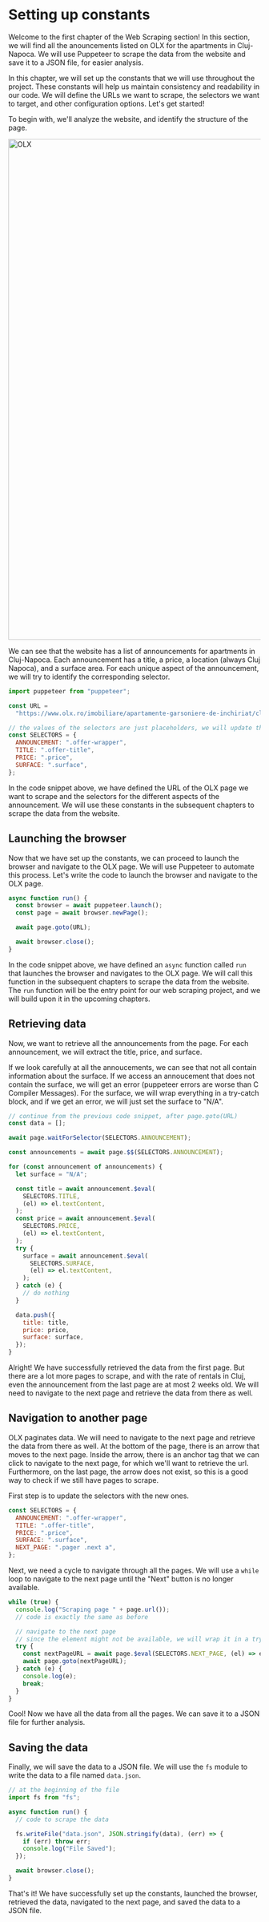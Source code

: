 # Setting up constants

Welcome to the first chapter of the Web Scraping section! In this section, we will find all the anouncements listed on OLX for the apartments in Cluj-Napoca. We will use Puppeteer to scrape the data from the website and save it to a JSON file, for easier analysis.

In this chapter, we will set up the constants that we will use throughout the project. These constants will help us maintain consistency and readability in our code. We will define the URLs we want to scrape, the selectors we want to target, and other configuration options. Let's get started!

To begin with, we'll analyze the website, and identify the structure of the page.

<img src="../images/olx.png" alt="OLX" width="1000"/>

We can see that the website has a list of announcements for apartments in Cluj-Napoca. Each announcement has a title, a price, a location (always Cluj Napoca), and a surface area. For each unique aspect of the announcement, we will try to identify the corresponding selector.

```javascript
import puppeteer from "puppeteer";

const URL =
  "https://www.olx.ro/imobiliare/apartamente-garsoniere-de-inchiriat/cluj-napoca/?currency=EUR";

// the values of the selectors are just placeholders, we will update them live during the workshop
const SELECTORS = {
  ANNOUNCEMENT: ".offer-wrapper",
  TITLE: ".offer-title",
  PRICE: ".price",
  SURFACE: ".surface",
};
```

In the code snippet above, we have defined the URL of the OLX page we want to scrape and the selectors for the different aspects of the announcement. We will use these constants in the subsequent chapters to scrape the data from the website.

## Launching the browser

Now that we have set up the constants, we can proceed to launch the browser and navigate to the OLX page. We will use Puppeteer to automate this process. Let's write the code to launch the browser and navigate to the OLX page.

```javascript
async function run() {
  const browser = await puppeteer.launch();
  const page = await browser.newPage();

  await page.goto(URL);

  await browser.close();
}
```

In the code snippet above, we have defined an `async` function called `run` that launches the browser and navigates to the OLX page. We will call this function in the subsequent chapters to scrape the data from the website. The `run` function will be the entry point for our web scraping project, and we will build upon it in the upcoming chapters.

## Retrieving data

Now, we want to retrieve all the announcements from the page. For each announcement, we will extract the title, price, and surface.

If we look carefully at all the annoucements, we can see that not all contain information about the surface. If we access an annoucement that does not contain the surface, we will get an error (puppeteer errors are worse than C Compiler Messages). For the surface, we will wrap everything in a try-catch block, and if we get an error, we will just set the surface to "N/A".

```javascript
// continue from the previous code snippet, after page.goto(URL)
const data = [];

await page.waitForSelector(SELECTORS.ANNOUNCEMENT);

const announcements = await page.$$(SELECTORS.ANNOUNCEMENT);

for (const announcement of announcements) {
  let surface = "N/A";

  const title = await announcement.$eval(
    SELECTORS.TITLE,
    (el) => el.textContent,
  );
  const price = await announcement.$eval(
    SELECTORS.PRICE,
    (el) => el.textContent,
  );
  try {
    surface = await announcement.$eval(
      SELECTORS.SURFACE,
      (el) => el.textContent,
    );
  } catch (e) {
    // do nothing
  }

  data.push({
    title: title,
    price: price,
    surface: surface,
  });
}
```

Alright! We have successfully retrieved the data from the first page. But there are a lot more pages to scrape, and with the rate of rentals in Cluj, even the announcement from the last page are at most 2 weeks old. We will need to navigate to the next page and retrieve the data from there as well.

## Navigation to another page

OLX paginates data. We will need to navigate to the next page and retrieve the data from there as well. At the bottom of the page, there is an arrow that moves to the next page. Inside the arrow, there is an anchor tag that we can click to navigate to the next page, for which we'll want to retrieve the url. Furthermore, on the last page, the arrow does not exist, so this is a good way to check if we still have pages to scrape.

First step is to update the selectors with the new ones.

```javascript
const SELECTORS = {
  ANNOUNCEMENT: ".offer-wrapper",
  TITLE: ".offer-title",
  PRICE: ".price",
  SURFACE: ".surface",
  NEXT_PAGE: ".pager .next a",
};
```

Next, we need a cycle to navigate through all the pages. We will use a `while` loop to navigate to the next page until the "Next" button is no longer available.

```javascript
while (true) {
  console.log("Scraping page " + page.url());
  // code is exactly the same as before

  // navigate to the next page
  // since the element might not be available, we will wrap it in a try-catch block
  try {
    const nextPageURL = await page.$eval(SELECTORS.NEXT_PAGE, (el) => el.href);
    await page.goto(nextPageURL);
  } catch (e) {
    console.log(e);
    break;
  }
}
```

Cool! Now we have all the data from all the pages. We can save it to a JSON file for further analysis.

## Saving the data

Finally, we will save the data to a JSON file. We will use the `fs` module to write the data to a file named `data.json`.

```javascript
// at the beginning of the file
import fs from "fs";

async function run() {
  // code to scrape the data

  fs.writeFile("data.json", JSON.stringify(data), (err) => {
    if (err) throw err;
    console.log("File Saved");
  });

  await browser.close();
}
```

That's it! We have successfully set up the constants, launched the browser, retrieved the data, navigated to the next page, and saved the data to a JSON file.
